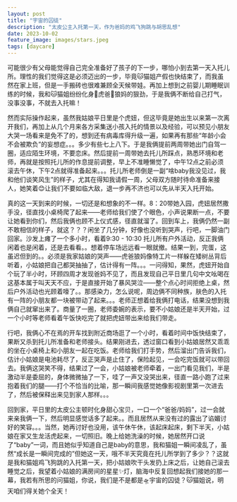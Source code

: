 ```yaml
---
layout: post
title: "宇宙的囚徒"
description: "太皮公主入托第一天，作为爸妈的鸡飞狗跳与胡思乱想"
date: 2023-10-02
feature_image: images/stars.jpeg
tags: [daycare]
---
```


可能很少有父母能觉得自己完全准备好了孩子的下一步，哪怕小到去第一天入托儿所。理性的我们觉得这是必须迈出的一步，毕竟🐱猫姐产假也快结束了，而我虽然在家上班，但是一手搬砖也很难兼顾全天候带娃。再加上想到之前婴儿期睡眠训练的时候，我和🐱猫姐纷纷化身🐯虎爸🐺狼妈的狠劲，于是我俩不断给自己打气，没事没事，不就去入托嘛！

然而实际操作起来，虽然我姑娘平日里是个虎妞，但这毕竟是她出生以来第一次离开我们，再加上从几个月来各方采集送小孩入托的情景以及经验，可以预见小朋友大哭一场看来是免不了的，想到还有病毒库得升级一遍，如果再有那些“年龄小会不会被欺负”的妄想症。。。多少有些七上八下。于是我俩提前两周带她出门自驾一圈，适应陌生环境，不要恋床。然后提前一周带她去托儿所踩点，熟悉环境和老师，再就是按照托儿所的作息提前调整，早上不准睡懒觉了，中午12点之前必须滚去午休，下午2点就得准备起来。。。托儿所老师倒是一副“啥baby我没见过，我和他们谈笑风生”的样子，尤其在得知我请假一周，父母双方随时待命准备来接人，她笑着😊让我们不要如临大敌，退一步再不济也可以先从半天入托开始。

真的这一天到来的时候，一切还是和想象的不一样。8：20带她入园，虎妞居然撒手没，径直找小桌椅爬了起来——老师给我们使了个眼色，小声说果断一点，不要让她看到你们，然后我俩也顾不上仪式感，径直就溜了。回到车上，我俩仍然一副不敢相信的样子，就这？？？闲坐了几分钟，好像也没听到哭声，行吧，一脚油门回家。沙发上瘫了一个多小时，看着9:30 - 10:30 托儿所有户外活动，反正我俩闲着也是闲着，还是去看看。。想着停车场远远看一眼就撤。结果一到，完蛋，这虽迟但到的。。必须是我家姑娘的哭声——虎爸狼妈像特工片一样躲在矮树丛背后听着，小姑娘把自己都哭抽抽了，估计得有一阵。。。一问得知，果然，虎妞开始自个玩了半小时，环顾四周才发现爸妈不见了，而且发现自己平日里几句中文吆喝在这基本属于叫天天不应，于是直接开始了暴风哭泣——整个点心时间拒绝上桌，然后户外活动也光顾着嚎了。。那感染力，怎么说呢，周边俩不同种族，肤色的入托有一阵的小朋友都一块被带动了起来。。。老师正想着给我俩打电话，结果没想到我俩自己就窜出来了。商量了一圈，老师委婉的表示，要不小姑娘还是半天开始，过一个小时等老师看着午饭快吃完了就把虎妞带出来给我们带走。

行吧，我俩心不在焉的开车找到附近商场逛了一个小时，看着时间中饭快结束了，果断又杀到托儿所准备和老师接头。结果刚进去，透过窗口看到小姑娘居然又乖乖的坐在小桌椅上和小朋友一起在吃饭。老师给我们打手势，然后溜出门告诉我们，估计小姑娘是电池耗尽了，反正哭声是止住了，保险起见，一会吃完饭就可以带回去。我俩这哭笑不得，结果过了一会，小姑娘被老师牵着，一出门看见我们，半是激动半是委屈的，身体微微抽了一下，哇了一声又没哭出来，径直一路小跑了过来抱着我们的腿——打个不恰当的比喻，那一瞬间我感觉她像影视剧里第一次进去了，然后被保释出来见到家人那样。。。

回到家，平日里的太皮公主顿时化身甜心宝贝，一口一个“爸爸/妈妈”，过一会就来亲我俩一下，然后明显感觉话多了起来。。而且居然从来没有过的露出了谄媚讨好的笑容。。。当然，她再讨好也没用，该午休午休，该起床起床，剩下半天，小姑娘在家又生龙活虎起来，一切照旧。晚上给她洗澡的时候，她居然开口说了“baby”一词，而且她似乎知道自己是baby的意思，我和猫姐一瞬间凌乱了，虽然“成长是一瞬间完成的”但她这一天，哦不半天究竟在托儿所学到了多少？？这就是我和猫姐鸡飞狗跳的入托第一天，把小姑娘吹干头发扔上床之后，让她自己滚去睡觉之后，我望着小姑娘的满房间的星星✨灯，脑海中反复回想起我们接她的那一幕，我若有所思的问猫姐，你说，我们是不是都是🛸宇宙的囚徒？🐱猫姐说，明天咱们得关她个全天！
